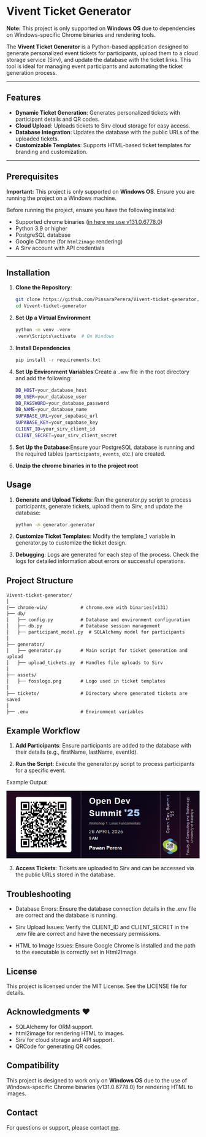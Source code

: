# Vivent Ticket Generator

**Note:** This project is only supported on **Windows OS** due to dependencies on Windows-specific Chrome binaries and rendering tools.

The **Vivent Ticket Generator** is a Python-based application designed to generate personalized event tickets for participants, upload them to a cloud storage service (Sirv), and update the database with the ticket links. This tool is ideal for managing event participants and automating the ticket generation process.

---

## Features

- **Dynamic Ticket Generation**: Generates personalized tickets with participant details and QR codes.
- **Cloud Upload**: Uploads tickets to Sirv cloud storage for easy access.
- **Database Integration**: Updates the database with the public URLs of the uploaded tickets.
- **Customizable Templates**: Supports HTML-based ticket templates for branding and customization.

---

## Prerequisites

**Important:** This project is only supported on **Windows OS**. Ensure you are running the project on a Windows machine.

Before running the project, ensure you have the following installed:

- Supported chrome binaries ([in here we use v131.0.6778.0](https://drive.google.com/drive/folders/1NkBMQMXUH4MYmXoTGKL73heSGs9G37qo?usp=sharing))
- Python 3.9 or higher
- PostgreSQL database
- Google Chrome (for `html2image` rendering)
- A Sirv account with API credentials

---

## Installation

1. **Clone the Repository**:
   ```bash
   git clone https://github.com/PinsaraPerera/Vivent-ticket-generator.git
   cd Vivent-ticket-generator
   ```

2. **Set Up a Virtual Environment**
    ```bash
    python -m venv .venv
    .venv\Scripts\activate  # On Windows
    ```

3. **Install Dependencies**
    ```bash
    pip install -r requirements.txt
    ```

4. **Set Up Environment Variables**:Create a `.env` file in the root directory and add the following:
    ```bash
    DB_HOST=your_database_host
    DB_USER=your_database_user
    DB_PASSWORD=your_database_password
    DB_NAME=your_database_name
    SUPABASE_URL=your_supabase_url
    SUPABASE_KEY=your_supabase_key
    CLIENT_ID=your_sirv_client_id
    CLIENT_SECRET=your_sirv_client_secret
    ```

5. **Set Up the Database**:Ensure your PostgreSQL database is running and the required tables (`participants`, `events`, etc.) are created.

6. **Unzip the chrome binaries in to the project root**

## Usage

1. **Generate and Upload Tickets**: Run the generator.py script to process participants, generate tickets, upload them to Sirv, and update the database:
    ```bash
    python -m generator.generator
    ```

2. **Customize Ticket Templates**: Modify the template_1 variable in generator.py to customize the ticket design.

3. **Debugging**: Logs are generated for each step of the process. Check the logs for detailed information about errors or successful operations.

## Project Structure

    Vivent-ticket-generator/
    │
    |── chrome-win/            # chrome.exe with binaries(v131)
    ├── db/
    │   ├── config.py          # Database and environment configuration
    │   ├── db.py              # Database session management
    │   ├── participant_model.py  # SQLAlchemy model for participants
    │
    ├── generator/
    │   ├── generator.py       # Main script for ticket generation and upload
    │   ├── upload_tickets.py  # Handles file uploads to Sirv
    │
    ├── assets/
    │   ├── fosslogo.png       # Logo used in ticket templates
    │
    ├── tickets/               # Directory where generated tickets are saved
    │
    ├── .env                   # Environment variables 


## Example Workflow

1. **Add Participants**: Ensure participants are added to the database with their details (e.g., firstName, lastName, eventId).

2. **Run the Script**: Execute the generator.py script to process participants for a specific event.

Example Output

![Sample Ticket](./tickets/b16bf10d-c1d7-4267-b33a-2b6c8de3704f.png)

3. **Access Tickets**: Tickets are uploaded to Sirv and can be accessed via the public URLs stored in the database.

## Troubleshooting

- Database Errors: Ensure the database connection details in the .env file are correct and the database is running.

- Sirv Upload Issues: Verify the CLIENT_ID and CLIENT_SECRET in the .env file are correct and have the necessary permissions.

- HTML to Image Issues: Ensure Google Chrome is installed and the path to the executable is correctly set in Html2Image.

## License

This project is licensed under the MIT License. See the LICENSE file for details.

## Acknowledgments ❤️

- SQLAlchemy for ORM support.
- html2image for rendering HTML to images.
- Sirv for cloud storage and API support.
- QRCode for generating QR codes.

## Compatibility

This project is designed to work only on **Windows OS** due to the use of Windows-specific Chrome binaries (v131.0.6778.0) for rendering HTML to images.

## Contact

For questions or support, please contact [me](https://pawanperera.com/).


